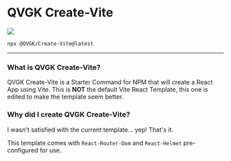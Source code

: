 # QVGK Create-Vite

![](https://img.shields.io/npm/v/@qvgk/create-vite?style=flat-square&logo=npm&color=ff0000)

```
npx @QVGK/Create-Vite@latest
```

---

### What is QVGK Create-Vite?

QVGK Create-Vite is a Starter Command for NPM that will create a React App using Vite. This is **NOT** the default Vite React Template, this one is edited to make
the template seem better.

### Why did I create QVGK Create-Vite?

I wasn't satisfied with the current template... yep! That's it.

This template comes with `React-Router-Dom` and `React-Helmet` pre-configured for use.